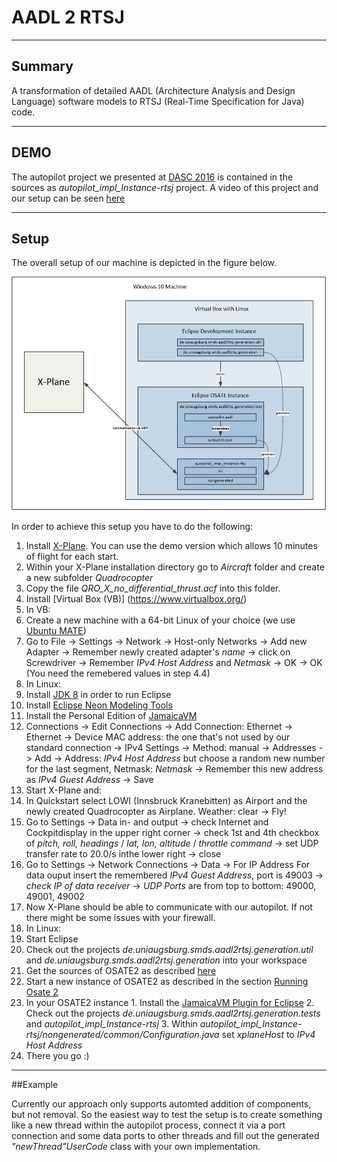 # AADL 2 RTSJ
---
## Summary
A transformation of detailed AADL (Architecture Analysis and Design Language) software models to RTSJ (Real-Time Specification for Java) code. 

---
## DEMO
The autopilot project we presented at <a href="http://2016.dasconline.org/">DASC 2016</a> is contained in the sources as *autopilot_impl_Instance-rtsj* project. A video of this project and our setup can be seen [here](https://www.researchgate.net/project/MBE-for-Autonomous-Vehicles-with-Real-Time-Java-and-AADL)

---
## Setup
The overall setup of our machine is depicted in the figure below.

![alt text](https://github.com/Sandared/aadl2rtsj/blob/paper/SetupDASC16.png "Setup")

In order to achieve this setup you have to do the following:

1. Install [X-Plane](http://www.x-plane.com/). You can use the demo version which allows 10 minutes of flight for each start.
  1. Within your X-Plane installation directory go to *Aircraft* folder and create a new subfolder *Quadrocopter*
  2. Copy the file *QRO_X_no_differential_thrust.acf* into this folder.
2. Install [Virtual Box (VB)] (https://www.virtualbox.org/)
3. In VB: 
  1. Create a new machine with a 64-bit Linux of your choice (we use [Ubuntu MATE](https://ubuntu-mate.org/))
  2. Go to File -> Settings -> Network -> Host-only Networks -> Add new Adapter -> Remember newly created adapter's *name* -> click on Screwdriver -> Remember *IPv4 Host Address* and *Netmask* -> OK -> OK (You need the remebered values in step 4.4)
4. In Linux:
  1. Install [JDK 8](http://www.oracle.com/technetwork/java/javase/downloads/jdk8-downloads-2133151.html) in order to run Eclipse
  2. Install [Eclipse Neon Modeling Tools](http://www.eclipse.org/downloads/eclipse-packages/)
  3. Install the Personal Edition of [JamaicaVM](https://www.aicas.com/cms/en/jamaicavm-pe)
  4. Connections -> Edit Connections -> Add Connection: Ethernet -> Ethernet -> Device MAC address: the one that's not used by our standard connection -> IPv4 Settings -> Method: manual -> Addresses -> Add -> Address: *IPv4 Host Address* but choose a random new number for the last segment, Netmask: *Netmask* -> Remember this new address as *IPv4 Guest Address* -> Save
5. Start X-Plane and:
  1. In Quickstart select LOWI (Innsbruck Kranebitten) as Airport and the newly created Quadrocopter as Airplane. Weather: clear -> Fly!
  2. Go to Settings -> Data in- and output -> check Internet and Cockpitdisplay in the upper right corner -> check 1st and 4th checkbox of *pitch, roll, headings* / *lat, lon, altitude* / *throttle command* -> set UDP transfer rate to 20.0/s inthe lower right -> close
  3. Go to Settings -> Network Connections -> Data -> For IP Address For data ouput insert the remembered *IPv4 Guest Address*, port is 49003 -> *check IP of data receiver* -> *UDP Ports* are from top to bottom: 49000, 49001, 49002 
  4. Now X-Plane should be able to communicate with our autopilot. If not there might be some issues with your firewall.
6. In Linux:
  1. Start Eclipse
  2. Check out the projects *de.uniaugsburg.smds.aadl2rtsj.generation.util* and *de.uniaugsburg.smds.aadl2rtsj.generation* into your workspace
  3. Get the sources of OSATE2 as described [here](https://wiki.sei.cmu.edu/aadl/index.php/Getting_Osate_2_sources)
  4. Start a new instance of OSATE2 as described in the section [Running Osate 2](https://wiki.sei.cmu.edu/aadl/index.php/Getting_Osate_2_sources#Running_Osate_2)
  5. In your OSATE2 instance 
    1. Install the [JamaicaVM Plugin for Eclipse](https://www.aicas.com/cms/en/eclipse-plugin)
    2. Check out the projects *de.uniaugsburg.smds.aadl2rtsj.generation.tests* and *autopilot_impl_Instance-rtsj*
    3. Within *autopilot_impl_Instance-rtsj/nongenerated/common/Configuration.java* set *xplaneHost* to *IPv4 Host Address*
6. There you go :)
    
---
##Example

Currently our approach only supports automted addition of components, but not removal. So the easiest way to test the setup is to create something like a new thread within the autopilot process, connect it via a port connection and some data ports to other threads and fill out the generated *"newThread"UserCode* class with your own implementation.








